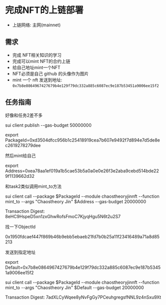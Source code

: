  #  完成NFT的上链部署
- 上链网络: 主网(mainnet)

## 需求
- 完成 NFT相关知识的学习
- 完成可以mint NFT的合约上链
- 给自己地址mint一个NFT
-  NFT必须是自己 github 的头像作为图片
- mint 一个 nft 发送到地址: `0x7b8e0864967427679b4e129f79dc332a885c6087ec9e187b53451a9006ee15f2`

## 任务指南

好像和任务2差不多

sui client publish --gas-budget 50000000

export PackageId=0xd3504dfcc956b1c25418919cea7b607e9492f7d894e7d5de8ec2619278279dee

然后mint给自己

export Address=0xea78aa1ef019a1b5cae53b5a0a0e0e26f3e2aba9cebd514bde229f1139662d32

和task2类似调用mint_to方法

sui client call --package $PackageId --module chaostheoryjinnft --function mint_to --args "Chaostheory Jin" $Address --gas-budget 20000000

Transaction Digest: 8eHC9HspeD5xn1zxGhwRofsFmoC7KjyqHgu5N6t2u2S7

找一下ObjectId

0x1950fdcaef447f869b46b9ebb5ebaeb21fd7b0b25a11f23416489a71a8d85213

发送到指定地址

export Default=0x7b8e0864967427679b4e129f79dc332a885c6087ec9e187b53451a9006ee15f2

sui client call --package $PackageId --module chaostheoryjinnft --function mint_to --args "Chaostheory Jin" $Default --gas-budget 20000000

Transaction Digest: 7adXLCyWqee8yNvFgGy7PCeuhgregsfNNL9z4nSxu9Xt